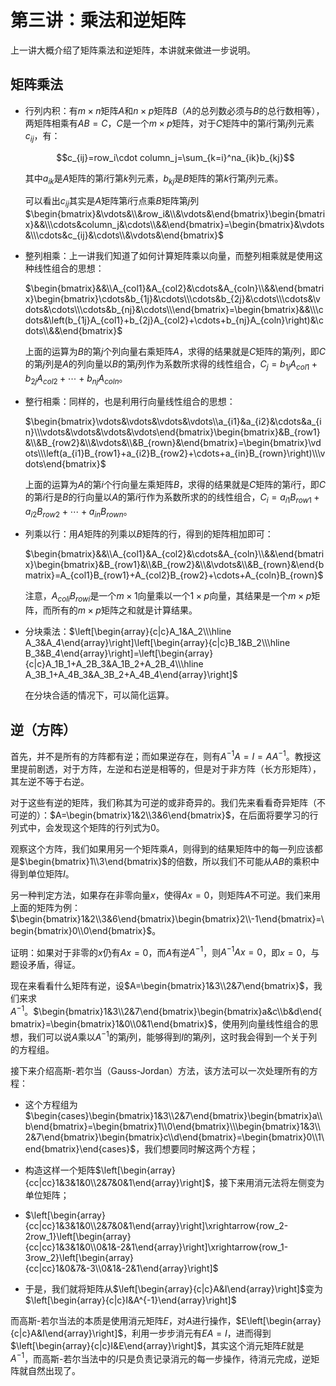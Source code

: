 
# 第三讲：乘法和逆矩阵

上一讲大概介绍了矩阵乘法和逆矩阵，本讲就来做进一步说明。

## 矩阵乘法

* 行列内积：有$m\times n$矩阵$A$和$n\times p$矩阵$B$（$A$的总列数必须与$B$的总行数相等），两矩阵相乘有$AB=C$，$C$是一个$m\times p$矩阵，对于$C$矩阵中的第$i$行第$j$列元素$c_{ij}$，有：

    $$c_{ij}=row_i\cdot column_j=\sum_{k=i}^na_{ik}b_{kj}$$

    其中$a_{ik}$是$A$矩阵的第$i$行第$k$列元素，$b_{kj}$是$B$矩阵的第$k$行第$j$列元素。

    可以看出$c_{ij}$其实是$A$矩阵第$i$行点乘$B$矩阵第$j$列 $\begin{bmatrix}&\vdots&\\&row_i&\\&\vdots&\end{bmatrix}\begin{bmatrix}&&\\\cdots&column_j&\cdots\\&&\end{bmatrix}=\begin{bmatrix}&\vdots&\\\cdots&c_{ij}&\cdots\\&\vdots&\end{bmatrix}$

* 整列相乘：上一讲我们知道了如何计算矩阵乘以向量，而整列相乘就是使用这种线性组合的思想：

    $\begin{bmatrix}&&\\A_{col1}&A_{col2}&\cdots&A_{coln}\\&&\end{bmatrix}\begin{bmatrix}\cdots&b_{1j}&\cdots\\\cdots&b_{2j}&\cdots\\\cdots&\vdots&\cdots\\\cdots&b_{nj}&\cdots\\\end{bmatrix}=\begin{bmatrix}&&\\\cdots&\left(b_{1j}A_{col1}+b_{2j}A_{col2}+\cdots+b_{nj}A_{coln}\right)&\cdots\\&&\end{bmatrix}$
    
    上面的运算为$B$的第$j$个列向量右乘矩阵$A$，求得的结果就是$C$矩阵的第$j$列，即$C$的第$j$列是$A$的列向量以$B$的第$j$列作为系数所求得的线性组合，$C_j=b_{1j}A_{col1}+b_{2j}A_{col2}+\cdots+b_{nj}A_{coln}$。

* 整行相乘：同样的，也是利用行向量线性组合的思想：
    
    $\begin{bmatrix}\vdots&\vdots&\vdots&\vdots\\a_{i1}&a_{i2}&\cdots&a_{in}\\\vdots&\vdots&\vdots&\vdots\end{bmatrix}\begin{bmatrix}&B_{row1}&\\&B_{row2}&\\&\vdots&\\&B_{rown}&\end{bmatrix}=\begin{bmatrix}\vdots\\\left(a_{i1}B_{row1}+a_{i2}B_{row2}+\cdots+a_{in}B_{rown}\right)\\\vdots\end{bmatrix}$
    
    上面的运算为$A$的第$i$个行向量左乘矩阵$B$，求得的结果就是$C$矩阵的第$i$行，即$C$的第$i$行是$B$的行向量以$A$的第$i$行作为系数所求的的线性组合，$C_i=a_{i1}B_{row1}+a_{i2}B_{row2}+\cdots+a_{in}B_{rown}$。

* 列乘以行：用$A$矩阵的列乘以$B$矩阵的行，得到的矩阵相加即可：
    
    $\begin{bmatrix}&&\\A_{col1}&A_{col2}&\cdots&A_{coln}\\&&\end{bmatrix}\begin{bmatrix}&B_{row1}&\\&B_{row2}&\\&\vdots&\\&B_{rown}&\end{bmatrix}=A_{col1}B_{row1}+A_{col2}B_{row2}+\cdots+A_{coln}B_{rown}$
    
    注意，$A_{coli}B_{rowi}$是一个$m\times 1$向量乘以一个$1\times p$向量，其结果是一个$m\times p$矩阵，而所有的$m\times p$矩阵之和就是计算结果。

* 分块乘法：$\left[\begin{array}{c|c}A_1&A_2\\\hline A_3&A_4\end{array}\right]\left[\begin{array}{c|c}B_1&B_2\\\hline B_3&B_4\end{array}\right]=\left[\begin{array}{c|c}A_1B_1+A_2B_3&A_1B_2+A_2B_4\\\hline A_3B_1+A_4B_3&A_3B_2+A_4B_4\end{array}\right]$

    在分块合适的情况下，可以简化运算。

## 逆（方阵）

首先，并不是所有的方阵都有逆；而如果逆存在，则有$A^{-1}A=I=AA^{-1}$。教授这里提前剧透，对于方阵，左逆和右逆是相等的，但是对于非方阵（长方形矩阵），其左逆不等于右逆。

对于这些有逆的矩阵，我们称其为可逆的或非奇异的。我们先来看看奇异矩阵（不可逆的）：$A=\begin{bmatrix}1&2\\3&6\end{bmatrix}$，在后面将要学习的行列式中，会发现这个矩阵的行列式为$0$。

观察这个方阵，我们如果用另一个矩阵乘$A$，则得到的结果矩阵中的每一列应该都是$\begin{bmatrix}1\\3\end{bmatrix}$的倍数，所以我们不可能从$AB$的乘积中得到单位矩阵$I$。

另一种判定方法，如果存在非零向量$x$，使得$Ax=0$，则矩阵$A$不可逆。我们来用上面的矩阵为例：$\begin{bmatrix}1&2\\3&6\end{bmatrix}\begin{bmatrix}2\\-1\end{bmatrix}=\begin{bmatrix}0\\0\end{bmatrix}$。

证明：如果对于非零的$x$仍有$Ax=0$，而$A$有逆$A^{-1}$，则$A^{-1}Ax=0$，即$x=0$，与题设矛盾，得证。

现在来看看什么矩阵有逆，设$A=\begin{bmatrix}1&3\\2&7\end{bmatrix}$，我们来求$A^{-1}$。$\begin{bmatrix}1&3\\2&7\end{bmatrix}\begin{bmatrix}a&c\\b&d\end{bmatrix}=\begin{bmatrix}1&0\\0&1\end{bmatrix}$，使用列向量线性组合的思想，我们可以说$A$乘以$A^{-1}$的第$j$列，能够得到$I$的第$j$列，这时我会得到一个关于列的方程组。

接下来介绍高斯-若尔当（Gauss-Jordan）方法，该方法可以一次处理所有的方程：

* 这个方程组为$\begin{cases}\begin{bmatrix}1&3\\2&7\end{bmatrix}\begin{bmatrix}a\\b\end{bmatrix}=\begin{bmatrix}1\\0\end{bmatrix}\\\begin{bmatrix}1&3\\2&7\end{bmatrix}\begin{bmatrix}c\\d\end{bmatrix}=\begin{bmatrix}0\\1\end{bmatrix}\end{cases}$，我们想要同时解这两个方程；

* 构造这样一个矩阵$\left[\begin{array}{cc|cc}1&3&1&0\\2&7&0&1\end{array}\right]$，接下来用消元法将左侧变为单位矩阵；
* $\left[\begin{array}{cc|cc}1&3&1&0\\2&7&0&1\end{array}\right]\xrightarrow{row_2-2row_1}\left[\begin{array}{cc|cc}1&3&1&0\\0&1&-2&1\end{array}\right]\xrightarrow{row_1-3row_2}\left[\begin{array}{cc|cc}1&0&7&-3\\0&1&-2&1\end{array}\right]$
* 于是，我们就将矩阵从$\left[\begin{array}{c|c}A&I\end{array}\right]$变为$\left[\begin{array}{c|c}I&A^{-1}\end{array}\right]$

而高斯-若尔当法的本质是使用消元矩阵$E$，对$A$进行操作，$E\left[\begin{array}{c|c}A&I\end{array}\right]$，利用一步步消元有$EA=I$，进而得到$\left[\begin{array}{c|c}I&E\end{array}\right]$，其实这个消元矩阵$E$就是$A^{-1}$，而高斯-若尔当法中的$I$只是负责记录消元的每一步操作，待消元完成，逆矩阵就自然出现了。
